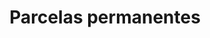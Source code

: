 ---
layout: home
klass: compositionBlocks
title: Parcelas permanentes
description: 
background: /assets/images/SNSM3.jpg
imageLicense: Riley P. Fortier
height: 80hv
navbar:
    color: white
    hasWhiteText: false
    floating: true
composition:
  - type: heroImage
  - type: split
    data: permanent-plots.SDTF
  - type: split
    data: permanent-plots.SNSM
permalink: /es/permanent-plots
lang-ref: permanent-plots
---